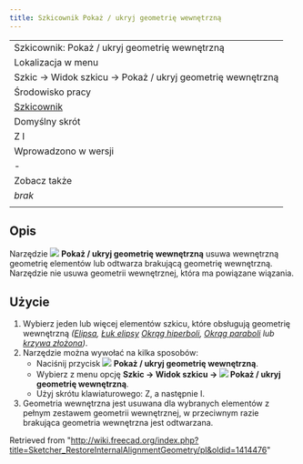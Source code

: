 ```yaml
---
title: Szkicownik Pokaż / ukryj geometrię wewnętrzną
---
```

|  |
| --- |
| Szkicownik: Pokaż / ukryj geometrię wewnętrzną |
| Lokalizacja w menu |
| Szkic → Widok szkicu → Pokaż / ukryj geometrię wewnętrzną |
| Środowisko pracy |
| [Szkicownik](/Sketcher_Workbench/pl "Sketcher Workbench/pl") |
| Domyślny skrót |
| Z I |
| Wprowadzono w wersji |
| - |
| Zobacz także |
| *brak* |
|  |

## Opis

Narzędzie ![](/images/Sketcher_RestoreInternalAlignmentGeometry.svg) **Pokaż / ukryj geometrię wewnętrzną** usuwa wewnętrzną geometrię elementów lub odtwarza brakującą geometrię wewnętrzną. Narzędzie nie usuwa geometrii wewnętrznej, która ma powiązane wiązania.

## Użycie

1. Wybierz jeden lub więcej elementów szkicu, które obsługują geometrię wewnętrzną *([Elipsa](/Sketcher_CreateEllipseByCenter/pl "Sketcher CreateEllipseByCenter/pl"), [Łuk elipsy](/Sketcher_CreateArcOfEllipse/pl "Sketcher CreateArcOfEllipse/pl") [Okrąg hiperboli](/Sketcher_CreateArcOfHyperbola/pl "Sketcher CreateArcOfHyperbola/pl"), [Okrąg paraboli](/Sketcher_CreateArcOfParabola/pl "Sketcher CreateArcOfParabola/pl") lub [krzywa złożona](/Sketcher_CreateBSpline/pl "Sketcher CreateBSpline/pl"))*.
2. Narzędzie można wywołać na kilka sposobów:
   * Naciśnij przycisk ![](/images/Sketcher_RestoreInternalAlignmentGeometry.svg) **Pokaż / ukryj geometrię wewnętrzną**.
   * Wybierz z menu opcję **Szkic → Widok szkicu → ![](/images/Sketcher_RestoreInternalAlignmentGeometry.svg) Pokaż / ukryj geometrię wewnętrzną**.
   * Użyj skrótu klawiaturowego: Z, a następnie I.
3. Geometria wewnętrzna jest usuwana dla wybranych elementów z pełnym zestawem geometrii wewnętrznej, w przeciwnym razie brakująca geometria wewnętrzna jest odtwarzana.

Retrieved from "<http://wiki.freecad.org/index.php?title=Sketcher_RestoreInternalAlignmentGeometry/pl&oldid=1414476>"